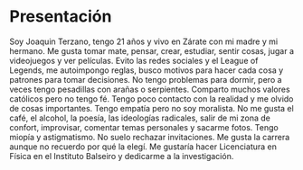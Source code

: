 # Presentación
Soy Joaquin Terzano, tengo 21 años y vivo en Zárate con mi madre y mi hermano. Me gusta tomar mate, pensar, crear, estudiar, sentir cosas, jugar a videojuegos y ver películas. Evito las redes sociales y el League of Legends, me autoimpongo reglas, busco motivos para hacer cada cosa y patrones para tomar decisiones. No tengo problemas para dormir, pero a veces tengo pesadillas con arañas o serpientes. Comparto muchos valores católicos pero no tengo fé. Tengo poco contacto con la realidad y me olvido de cosas importantes. Tengo empatía pero no soy moralista. No me gusta el café, el alcohol, la poesía, las ideologías radicales, salir de mi zona de confort, improvisar, comentar temas personales y sacarme fotos. Tengo miopía y astigmatismo. No suelo rechazar invitaciones. Me gusta la carrera aunque no recuerdo por qué la elegí. Me gustaría hacer Licenciatura en Física en el Instituto Balseiro y dedicarme a la investigación.
